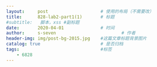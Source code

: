 ```yaml
---
layout:     post   				    # 使用的布局（不需要改）
title:      828-lab2-part1(1)		# 标题 
#subtitle:   脚本，xss #副标题
date:       2020-04-01 				# 时间
author:     s-seven 						# 作者
header-img: img/post-bg-2015.jpg 	#这篇文章标题背景图片
catalog: true 						# 是否归档
tags:								#标签
    - 6828
---
```

